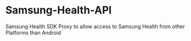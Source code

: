 # Samsung-Health-API
Samsung Health SDK Proxy to allow access to Samsung Health from other Platforms than Android
